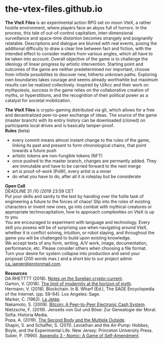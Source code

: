 # the-vtex-files.github.io
**The VteX Files** is an experimental action RPG set on moon VteX, a rather hostile environment, where players face an abyss full of horrors. In the process, this tale of out-of-control capitalism, inter-dimensional surveillance and space-time distortion becomes strangely and poignantly relatable.
Descriptions and dialogue are blurred with real events, posing the additional difficulty to draw a clear line between fact and fiction, with the intended effect to consider matters from various angles, which all have to be taken into account. 
Overall objective of the game is to challenge the ideology of linear progress by artistic intervention. Starting point and outcomes of the game are neither predetermined nor important, choose from infinite possibilites to discover new, hitherto unknown paths. Exploring own boundaries takes courage and seems already worthwhile but maximum results can be realized collectively.
Inspired by U/Acc and their work on mythpoiesis, success in the game relies on the collaborative creation of myths, or hyperstitions, and the recognition of their political power as a catalyst for societal mobilization.

**The VteX Files** is crypto-gaming distributed via git, which allows for a free and decentralized peer-to-peer exchange of ideas. The source of the game (master branch) with its entiry history can be downloaded (cloned) on participants local drives and is basically tamper-proof.<br>
**Rules** (beta) 
+ every commit means almost instant change to the rules of the game, linking its past and present to form chronological chains, that point towards a future push
+ artistic tokens are non-fungible tokens (NFT)
+ once pushed to the master branch, changes are permantly added. They are immutable and have to be carried forward to the next merge
+ art is proof-of-work (PoW), every artist is a miner
+ do what you have to do, after all it is roleplay but be considerate 

**Open Call**<br>
DEADLINE 31 /10 /2019 23:59 CET<br>
Put your skills and sanity to the test by handing over the futile task of engineering a future to the forces of chaos! Slip into the roles of existing characters or invent new ones, go into combat with mythical creatures or appropriate technocapitalism, how to approach complexities on VteX is up to you.<br>
You are encouraged to experiment with language and technology. Every skill you posess will be of surprising use when navigating around VteX, whether it is conflict solving, intuition, or robot slaying, and throughout the game you will be challenged to build upon existing knowledge.<br>
We accept texts of any form, writing, A/V work, image, documentation, performance, etc. Please consider others when choosing a file format.<br>
Turn your desire for system collapse into production and send your proposal (200 words max.) and a short bio to our project admin ca_jaeger@protonmail.com. 

**Resources**<br>
DA RHETTTT (2018). [Notes on the Sorelian crypto-current](https://necrophysical666.wordpress.com/2018/11/05/%F0%9D%94%91%F0%9D%94%AC%F0%9D%94%B1%F0%9D%94%A2%F0%9D%94%B0-%F0%9D%94%AC%F0%9D%94%AB-%F0%9D%94%B1%F0%9D%94%A5%F0%9D%94%A2-%F0%9D%94%96%F0%9D%94%AC%F0%9D%94%AF%F0%9D%94%A2%F0%9D%94%A9%F0%9D%94%A6/).<br>
Garton, V. (2018). [The limit of modernity at the horizon of myth](https://vincentgarton.com/2018/07/23/the-limit-of-modernity-at-the-horizon-of-myth/).<br>
Hermann, V. (2018). Blockchain. In B. Wharf (Ed.), The SAGE Encyclopedia of the Internet. (pp. 59-64). Los Angeles: Sage.<br>
Marker, C. (1962). [La Jetée](https://youtu.be/aLfXCkFQtXw).<br>
Nakamoto, S. (2009). [Bitcoin: A Peer-to-Peer Electronic Cash System](https://bitcoin.org/bitcoin.pdf).<br>
Nietzsche, F. (2019). Jenseits von Gut und Böse: Zur Genealogie der Moral. Sofia: Historia Media.<br>
Popa, A. (2019). [The Second Body and the Multiple Outside](https://ossz2vasz4.wordpress.com/2019/03/04/alina-popa-the-second-body-and-the-multiple-outside/).<br>
Shapin, S. and Schaffer, S. (2011). Leviathan and the Air-Pump: Hobbes, Boyle, and the Experimental Life. New Jersey: Princeton University Press.<br>
Suber, P. (1990). [Appendix 3 - Nomic: A Game of Self-Amendment](http://legacy.earlham.edu/~peters/writing/nomic.htm).
